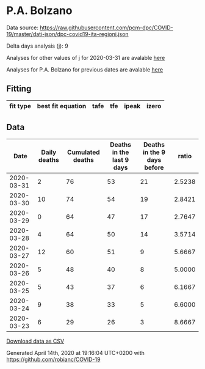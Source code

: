 # P.A. Bolzano

Data source: https://raw.githubusercontent.com/pcm-dpc/COVID-19/master/dati-json/dpc-covid19-ita-regioni.json

Delta days analysis (j): 9

Analyses for other values of j for 2020-03-31 are avalable [here](../2020-03-31/README.md)

Analyses for P.A. Bolzano for previous dates are avalable [here](../README.md)

## Fitting 
|fit type|best fit equation|tafe|tfe|ipeak|izero|
|-------|-----|--------|------|---|---|

## Data
|Date|Daily deaths|Cumulated deaths|Deaths in the last 9 days|Deaths in the 9 days before|ratio|
|----|----------|-----------|-------|--------------------|-----|
|2020-03-31|2|76|53|21|2.5238|
|2020-03-30|10|74|54|19|2.8421|
|2020-03-29|0|64|47|17|2.7647|
|2020-03-28|4|64|50|14|3.5714|
|2020-03-27|12|60|51|9|5.6667|
|2020-03-26|5|48|40|8|5.0000|
|2020-03-25|5|43|37|6|6.1667|
|2020-03-24|9|38|33|5|6.6000|
|2020-03-23|6|29|26|3|8.6667|

[Download data as CSV](COVID-19_p.a._bolzano_j9_2020-03-31.csv)

Generated April 14th, 2020 at 19:16:04 UTC+0200 with https://github.com/robianc/COVID-19
